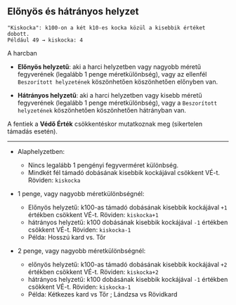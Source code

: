 ## Előnyös és hátrányos helyzet
```
"Kiskocka": k100-on a két k10-es kocka közül a kisebbik értéket dobott.
Például 49 → kiskocka: 4
```

A harcban

- **Előnyös helyzetű**: aki a harci helyzetben vagy nagyobb méretű fegyverének (legalább 1 penge méretkülönbség), vagy az ellenfél `Beszorított helyzetének` köszönhetően köszönhetően előnyben van.

- **Hátrányos helyzetű**: aki a harci helyzetben vagy kisebb méretű fegyverének (legalább 1 penge méretkülönbség), vagy a `Beszorított helyzetének` köszönhetően köszönhetően hátrányban van.

A fentiek a **Védő Érték** csökkentéskor mutatkoznak meg (sikertelen támadás esetén).

---

- Alaphelyzetben:
	- Nincs legalább 1 pengényi fegyverméret különbség.
	- Mindkét fél támadó dobásának kisebbik kockájával csökkent VÉ-t. Röviden: `kiskocka`

- 1 penge, vagy nagyobb méretkülönbségnél:
	- Előnyös helyzetű: k100-as támadó dobásának kisebbik kockájával `+1` értékben csökkent VÉ-t. Röviden: `kiskocka+1`
	- hátrányos helyzetű:
	  k100 dobásának kisebbik kockájával `-1` értékben csökkent VÉ-t. Röviden: `kiskocka-1`
	- Példa: Hosszú kard vs. Tőr

- 2 penge, vagy nagyobb méretkülönbségnél:
	- előnyös helyzetű: k100-as támadó dobásának kisebbik kockájával `+2` értékben csökkent VÉ-t.  Röviden: `kiskocka+2`
	- hátrányos helyzetű: k100 dobásának kisebbik kockájával `-1` értékben csökkent VÉ-t. Röviden: `kiskocka-1`
	- Példa: Kétkezes kard vs Tőr ; Lándzsa vs Rövidkard
